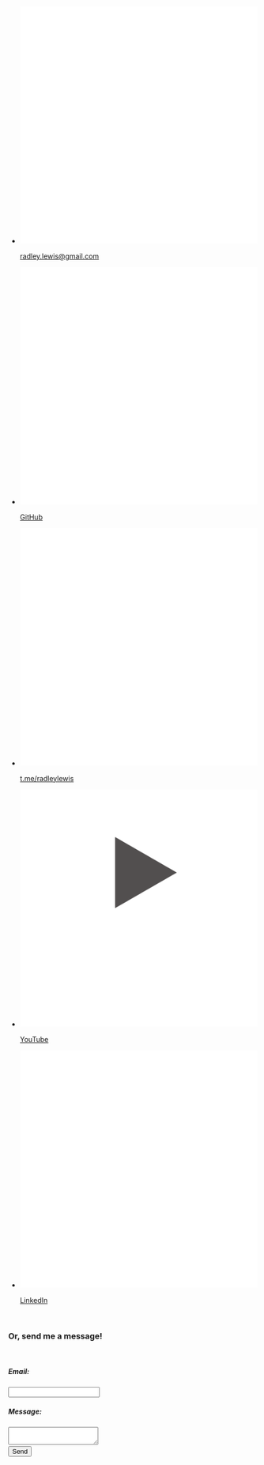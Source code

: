 <section  class="contact">
 <ul class="contact__list">
  <li class="contact__list-item" title="email" >
   <a href="mailto:radley.lewis@gmail.com" target="_blank">
    <img  class="contact__list-icon" src="./assets/email.svg"/>
    <p>radley.lewis@gmail.com</p>
   </a>
  </li>
  <li class="contact__list-item" title="github">
   <a href="https://www.github.com/radleylewis" target="_blank">
    <img class="contact__list-icon"  src="./assets/github.svg"/>
    <p>GitHub<p>
   </a>
  </li>
  <li class="contact__list-item" title="telegram">
   <a href="https://t.me/radleylewis" target="_blank" >
    <img class="contact__list-icon" src="./assets/telegram.svg"/>
    <p>t.me/radleylewis<p>
   </a> 
  </li>
  <li class="contact__list-item" title="youtube">
   <a href="https://www.youtube.com/channel/UCt7AzHv_-ECbPPF3zsm3BLg" target="_blank">
    <img class="contact__list-icon" src="./assets/youtube.svg"/>
    <p>YouTube<p>
   </a> 
  </li>
  <li class="contact__list-item"title="linkedin">
   <a href="https://www.linkedin.com/in/rad-e-sidwell-lewis" target="_blank">
    <img class="contact__list-icon" src="./assets/linkedin.svg"/>
    <p>LinkedIn<p>
   </a>
  </li>
 </ul>
 <form action="https://formspree.io/f/mayvgpnn" method="POST" class="contact__form">
  <br />
  <h3>Or, send me a message!</h3>
  <br />
  <label class="contact__form-section"><h5 class="contact__form-text">Email:</h5><input type="email" name="email"></label>
  <label class="contact__form-section"><h5 class="contact__form-text">Message:</h5><textarea name="message"></textarea></label>
  <div class="contact__form-section">
   <button type="submit" class="contact__form-btn">Send</button>
  </div>
 </form>
</section>
